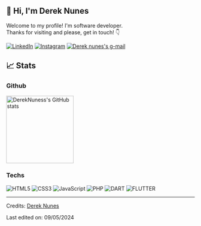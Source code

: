 ## :wave: Hi, I'm Derek Nunes

Welcome to my profile! I'm software developer. </br>
Thanks for visiting and please, get in touch! :point_down:

[![LinkedIn](https://img.shields.io/badge/LinkedIn-0077B5?style=for-the-badge&logo=linkedin&logoColor=white)](https://www.linkedin.com/in/dereknunes/)
[![Instagram](https://img.shields.io/badge/Instagram-E4405F?style=for-the-badge&logo=instagram&logoColor=white)](https://www.instagram.com/nunes_derek/)
<a href="mailto:anibaldereknunes@gmail.com">
  <img alt="Derek nunes's g-mail" src="https://img.shields.io/badge/Gmail-D14836?style=for-the-badge&logo=gmail&logoColor=white">
</a>

## :chart_with_upwards_trend: Stats

### Github

<div>
  <img height="180em" alt="DerekNuness's GitHub stats" src="https://github-readme-stats.vercel.app/api?username=DerekNuness&count_private=true&include_all_commits=true&show_icons=true&theme=tokyonight" />
<!--   <img height="180em" alt="Top langs" src="https://github-readme-stats.vercel.app/api/top-langs/?username=DerekNuness&layout=compact&theme=dark"> -->
</div>

### Techs

![HTML5](https://img.shields.io/badge/HTML5-E34F26?style=for-the-badge&logo=html5&logoColor=white)
![CSS3](https://img.shields.io/badge/CSS3-1572B6?style=for-the-badge&logo=css3&logoColor=white)
![JavaScript](https://img.shields.io/badge/JavaScript-323330?style=for-the-badge&logo=javascript&logoColor=F7DF1E)
![PHP](https://img.shields.io/badge/PHP-777BB4?style=for-the-badge&logo=php&logoColor=white)
![DART](https://img.shields.io/badge/Dart-0175C2?style=for-the-badge&logo=dart&logoColor=white)
![FLUTTER](https://img.shields.io/badge/Flutter-02569B?style=for-the-badge&logo=flutter&logoColor=white)

---

Credits: <a href="https://github.com/DerekNuness">Derek Nunes</a>

Last edited on: 09/05/2024
